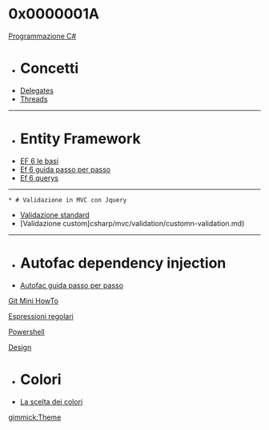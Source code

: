# 0x0000001A

[Programmazione C#]()

  * # Concetti
  * [Delegates](csharp/delegates/delegates.md)
  * [Threads](csharp/threads/async.md)
  - - - -
  * # Entity Framework
  * [EF 6 le basi](csharp/entity-framework/entity-framework.md)
  * [Ef 6 guida passo per passo](csharp/entity-framework/ef-passo-per-passo.md)
  * [Ef 6 querys](csharp/entity-framework/ef-query.md)
  - - - -
    * # Validazione in MVC con Jquery
  * [Validazione standard](csharp/mvc/validation/standard-validation.md)
  * [Validazione custom]csharp/mvc/validation/customn-validation.md)
  - - - -
  * # Autofac dependency injection
  * [Autofac guida passo per passo](csharp/autofac/autofac-passo-per-passo.md)
  
[Git Mini HowTo](git/git.md)

[Espressioni regolari](regex/regex.md)

[Powershell](powershell/powershell.md)

[Design]()

* # Colori
* [La scelta dei colori](design/colors/color-choise.md)

[gimmick:Theme](cosmo)
